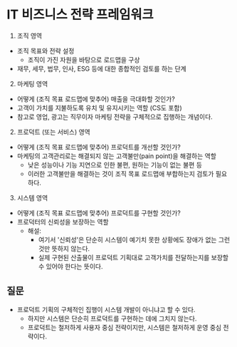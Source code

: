 # IT 비즈니스 전략 프레임워크

1. 조직 영역
  * 조직 목표와 전략 설정
    * 조직이 가진 자원을 바탕으로 로드맵을 구상
  * 재무, 세무, 법무, 인사, ESG 등에 대한 종합적인 검토를 하는 단계
2. 마케팅 영역
  * 어떻게 (조직 목표 로드맵에 맞추어) 매출을 극대화할 것인가?
  * 고객이 가치를 지불하도록 유치 및 유지시키는 역할 (CS도 포함)
  * 참고로 영업, 광고는 직무이자 마케팅 전략을 구체적으로 집행하는 개념이다.
2. 프로덕트 (또는 서비스) 영역
  * 어떻게 (조직 목표 로드맵에 맞추어) 프로덕트를 개선할 것인가?
  * 마케팅의 고객관리로는 해결되지 않는 고객불만(pain point)을 해결하는 역할
    * 낮은 성능이나 기능 지연으로 인한 불편, 원하는 기능이 없는 불편 등
    * 이러한 고객불만을 해결하는 것이 조직 목표 로드맵애 부합하는지 검토가 필요하다.
3. 시스템 영역
  * 어떻게 (조직 목표 로드맵에 맞추어) 프로덕트를 구현할 것인가?
  * 프로덕터의 신뢰성을 보장하는 역할
    * 해설:
      * 여기서 '신뢰성'은 단순히 시스템이 예기치 못한 상황에도 장애가 없는 그런 것만 뜻하지 않는다.
      * 실제 구현된 산출물이 프로덕트 기획대로 고객가치를 전달하는지를 보장할 수 있어야 한다는 뜻이다.

##  질문
* 프로덕트 기획의 구체적인 집행이 시스템 개발이 아니냐고 할 수 있다.
  * 하지만 시스템은 단순히 프로덕트를 구현하는 데에 그치지 않는다.
  * 프로덕트는 철저하게 사용자 중심 전략이지만, 시스템은 철저하게 운영 중심 전략이다.
